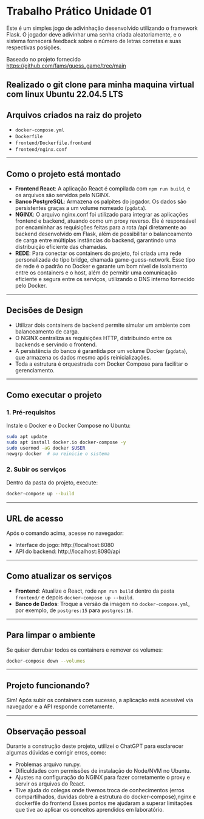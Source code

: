 # Trabalho Prático Unidade 01

Este é um simples jogo de adivinhação desenvolvido utilizando o framework Flask. O jogador deve adivinhar uma senha criada aleatoriamente, e o sistema fornecerá feedback sobre o número de letras corretas e suas respectivas posições.

Baseado no projeto fornecido https://github.com/fams/guess_game/tree/main

Realizado o git clone para minha maquina virtual com linux Ubuntu 22.04.5 LTS
---

## Arquivos criados na raiz do projeto

- `docker-compose.yml`
- `Dockerfile`
- `frontend/Dockerfile.frontend`
- `frontend/nginx.conf`

---

## Como o projeto está montado

- **Frontend React**: A aplicação React é compilada com `npm run build`, e os arquivos são servidos pelo NGINX.
- **Banco PostgreSQL**: Armazena os palpites do jogador. Os dados são persistentes graças a um volume nomeado (`pgdata`).
- **NGINX**: O arquivo nginx.conf foi utilizado para integrar as aplicações frontend e backend, atuando como um proxy reverso. Ele é responsável por encaminhar as requisições feitas para a rota /api diretamente ao backend desenvolvido em Flask, além de possibilitar o balanceamento de carga entre múltiplas instâncias do backend, garantindo uma distribuição eficiente das chamadas.
- **REDE**: Para conectar os containers do projeto, foi criada uma rede personalizada do tipo bridge, chamada game-guess-network. Esse tipo de rede é o padrão no Docker e garante um bom nível de isolamento entre os containers e o host, além de permitir uma comunicação eficiente e segura entre os serviços, utilizando o DNS interno fornecido pelo Docker.

---

## Decisões de Design

- Utilizar dois containers de backend permite simular um ambiente com balanceamento de carga.
- O NGINX centraliza as requisições HTTP, distribuindo entre os backends e servindo o frontend.
- A persistência do banco é garantida por um volume Docker (`pgdata`), que armazena os dados mesmo após reinicializações.
- Toda a estrutura é orquestrada com Docker Compose para facilitar o gerenciamento.

---

## Como executar o projeto

### 1. Pré-requisitos

Instale o Docker e o Docker Compose no Ubuntu:

```bash
sudo apt update
sudo apt install docker.io docker-compose -y
sudo usermod -aG docker $USER
newgrp docker  # ou reinicie o sistema
```

### 2. Subir os serviços

Dentro da pasta do projeto, execute:

```bash
docker-compose up --build
```

---

## URL de acesso

Após o comando acima, acesse no navegador:

- Interface do jogo: http://localhost:8080
- API do backend: http://localhost:8080/api

---

## Como atualizar os serviços

- **Frontend**: Atualize o React, rode `npm run build` dentro da pasta `frontend/` e depois `docker-compose up --build`.
- **Banco de Dados**: Troque a versão da imagem no `docker-compose.yml`, por exemplo, de `postgres:15` para `postgres:16`.

---

## Para limpar o ambiente

Se quiser derrubar todos os containers e remover os volumes:

```bash
docker-compose down --volumes
```

---

## Projeto funcionando?

Sim! Após subir os containers com sucesso, a aplicação está acessível via navegador e a API responde corretamente.

---

## Observação pessoal

Durante a construção deste projeto, utilizei o ChatGPT para esclarecer algumas dúvidas e corrigir erros, como:

- Problemas arquivo run.py.
- Dificuldades com permissões de instalação do Node/NVM no Ubuntu.
- Ajustes na configuração do NGINX para fazer corretamente o proxy e servir os arquivos do React.
- Tive ajuda do colegas onde tivemos troca de conhecimentos (erros compartilhados, duvidas dobre a estrutura do docker-compose),nginx e dockerfile do frontend
Esses pontos me ajudaram a superar limitações que tive ao aplicar os conceitos aprendidos em laboratório.
